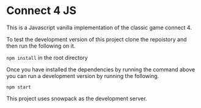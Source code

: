 # Connect 4 JS

This is a Javascript vanilla implementation of the classic game connect 4.

To test the development version of this project clone the repoistory and then run the following on it.


`npm install` in the root directory


Once you have installed the dependencies by running the command above you can run a development version by running the following.


`npm start`

This project uses snowpack as the development server.